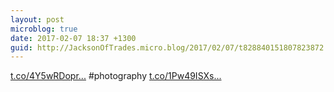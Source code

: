 ```yaml
---
layout: post
microblog: true
date: 2017-02-07 18:37 +1300
guid: http://JacksonOfTrades.micro.blog/2017/02/07/t828840151807823872.html
---
```

[t.co/4Y5wRDopr...](https://t.co/4Y5wRDoprc) #photography [t.co/1Pw49ISXs...](https://t.co/1Pw49ISXsw)
